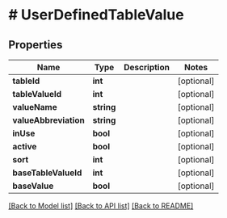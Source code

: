 # # UserDefinedTableValue

## Properties

Name | Type | Description | Notes
------------ | ------------- | ------------- | -------------
**tableId** | **int** |  | [optional]
**tableValueId** | **int** |  | [optional]
**valueName** | **string** |  | [optional]
**valueAbbreviation** | **string** |  | [optional]
**inUse** | **bool** |  | [optional]
**active** | **bool** |  | [optional]
**sort** | **int** |  | [optional]
**baseTableValueId** | **int** |  | [optional]
**baseValue** | **bool** |  | [optional]

[[Back to Model list]](../../README.md#models) [[Back to API list]](../../README.md#endpoints) [[Back to README]](../../README.md)
